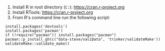 1. Install R in root directory (`C:`): https://cran.r-project.org
2. Install RTools: https://cran.r-project.org
3. From R's command line run the following script:

```
install.packages('devtools')
install.packages('pacman')
if (!require("pacman")) install.packages("pacman")
pacman::p_install_gh(c("data-steve/valiData", 'trinker/validateMake'))
validateMake::validate_make()
```
